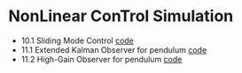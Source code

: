 # NonLinear ConTrol Simulation

- 10.1 Sliding Mode Control [code](example/10dot1/main.py)
- 11.1 Extended Kalman Observer for pendulum [code](example/11dot1/main.py)
- 11.2 High-Gain Observer for pendulum [code](example/11dot2/main.py)